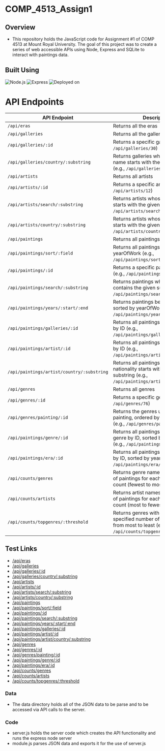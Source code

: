 # COMP_4513_Assign1

## Overview
- This repository holds the JavaScript code for Assignment #1 of COMP 4513 at Mount Royal University. The goal of this project was to 
create a series of web accessible APIs using Node, Express and SQLite to interact with paintings data.

## Built Using
![Node.js](https://img.shields.io/badge/Node.js-22.12.0-green)
![Express](https://img.shields.io/badge/Express-4.21.1-blue)
![Deployed on](https://img.shields.io/badge/Deployed%20on-Render.com-orange)

# API Endpoints

| API Endpoint | Description |
|-------------|-------------|
| `/api/eras` | Returns all the eras |
| `/api/galleries` | Returns all the galleries |
| `/api/galleries/:id` | Returns a specific gallery by ID (e.g., `/api/galleries/30`) |
| `/api/galleries/country/:substring` | Returns galleries where the country name starts with the given substring (e.g., `/api/galleries/country/fra`) |
| `/api/artists` | Returns all artists |
| `/api/artists/:id` | Returns a specific artist by ID (e.g., `/api/artists/12`) |
| `/api/artists/search/:substring` | Returns artists whose last name starts with the given substring (e.g., `/api/artists/search/ma`) |
| `/api/artists/country/:substring` | Returns artists whose nationality starts with the given substring (e.g., `/api/artists/country/fra`) |
| `/api/paintings` | Returns all paintings |
| `/api/paintings/sort/:field` | Returns all paintings sorted by title or yearOfWork (e.g., `/api/paintings/sort/year`) |
| `/api/paintings/:id` | Returns a specific painting by ID (e.g., `/api/paintings/63`) |
| `/api/paintings/search/:substring` | Returns paintings whose title contains the given substring (e.g., `/api/paintings/search/port`) |
| `/api/paintings/years/:start/:end` | Returns paintings between two years, sorted by yearOfWork (e.g., `/api/paintings/years/1800/1850`) |
| `/api/paintings/galleries/:id` | Returns all paintings in a given gallery by ID (e.g., `/api/paintings/galleries/5`) |
| `/api/paintings/artist/:id` | Returns all paintings by a given artist by ID (e.g., `/api/paintings/artist/16`) |
| `/api/paintings/artist/country/:substring` | Returns all paintings by artists whose nationality starts with the given substring (e.g., `/api/paintings/artist/country/ital`) |
| `/api/genres` | Returns all genres |
| `/api/genres/:id` | Returns a specific genre by ID (e.g., `/api/genres/76`) |
| `/api/genres/painting/:id` | Returns the genres used in a given painting, ordered by genre name (e.g., `/api/genres/painting/408`) |
| `/api/paintings/genre/:id` | Returns all paintings for a given genre by ID, sorted by yearOfWork (e.g., `/api/paintings/genre/78`) |
| `/api/paintings/era/:id` | Returns all paintings for a given era by ID, sorted by yearOfWork (e.g., `/api/paintings/era/2`) |
| `/api/counts/genres` | Returns genre names and the number of paintings for each genre, sorted by count (fewest to most) |
| `/api/counts/artists` | Returns artist names and the number of paintings for each artist, sorted by count (most to fewest) |
| `/api/counts/topgenres/:threshold` | Returns genres with more than a specified number of paintings, sorted from most to least (e.g., `/api/counts/topgenres/20`) |


## Test Links
- [/api/eras](https://comp4513-assign1.onrender.com/api/eras) 
- [/api/galleries](https://comp4513-assign1.onrender.com/api/galleries)
- [/api/galleries/:id](https://comp4513-assign1.onrender.com/api/galleries/:id)
- [/api/galleries/country/:substring](https://comp4513-assign1.onrender.com/api/galleries/country/:substring)
- [/api/artists](https://comp4513-assign1.onrender.com/api/artists)
- [/api/artists/:id](https://comp4513-assign1.onrender.com/api/artists/:id)
- [/api/artists/search/:substring](https://comp4513-assign1.onrender.com/api/artists/search/:substring)
- [/api/artists/country/:substring](https://comp4513-assign1.onrender.com/api/artists/country/:substring)
- [/api/paintings](https://comp4513-assign1.onrender.com/api/paintings)
- [/api/paintings/sort/:field](https://comp4513-assign1.onrender.com/api/paintings/sort/:field)
- [/api/paintings/:id](https://comp4513-assign1.onrender.com/api/paintings/:id)
- [/api/paintings/search/:substring](https://comp4513-assign1.onrender.com/api/paintings/search/:substring)
- [/api/paintings/years/:start/:end](https://comp4513-assign1.onrender.com/api/paintings/years/:start/:end)
- [/api/paintings/galleries/:id](https://comp4513-assign1.onrender.com/api/paintings/galleries/:id)
- [/api/paintings/artist/:id](https://comp4513-assign1.onrender.com/api/paintings/artist/:id)
- [/api/paintings/artist/country/:substring](https://comp4513-assign1.onrender.com/api/paintings/artist/country/:substring)
- [/api/genres](https://comp4513-assign1.onrender.com/api/genres)
- [/api/genres/:id](https://comp4513-assign1.onrender.com/api/genres/:id)
- [/api/genres/painting/:id](https://comp4513-assign1.onrender.com/api/genres/painting/:id)
- [/api/paintings/genre/:id](https://comp4513-assign1.onrender.com/api/paintings/genre/:id)
- [/api/paintings/era/:id](https://comp4513-assign1.onrender.com/api/paintings/era/:id)
- [/api/counts/genres](https://comp4513-assign1.onrender.com/api/counts/genres)
- [/api/counts/artists](https://comp4513-assign1.onrender.com/api/counts/artists)
- [/api/counts/topgenres/:threshold](https://comp4513-assign1.onrender.com/api/counts/topgenres/:threshold)




### Data
- The data directory holds all of the JSON data to be parse and to be accessed via API calls to the server.
### Code
- server.js holds the server code which creates the API functionality and runs the express node server
- module.js parses JSON data and exports it for the use of server.js 
